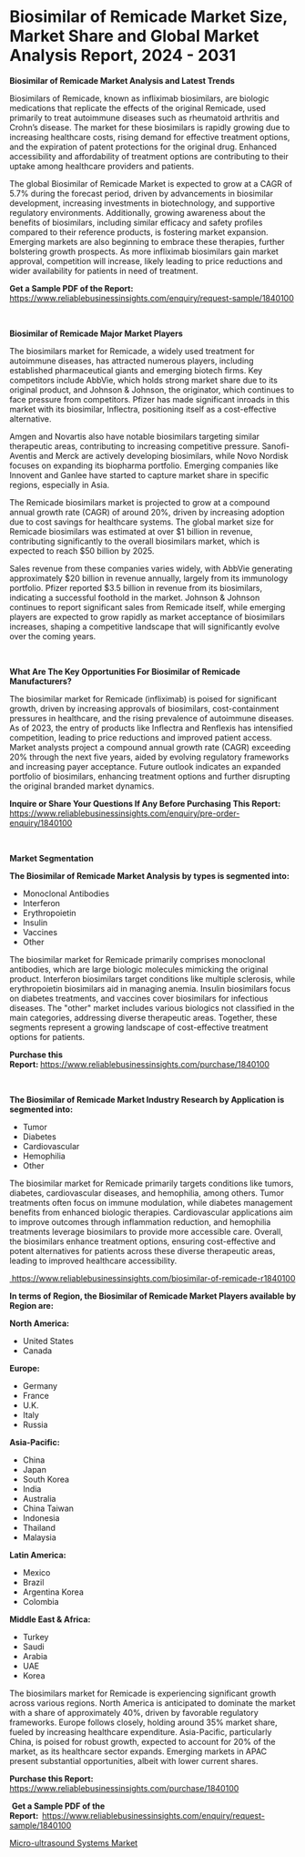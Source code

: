 <p><h1>Biosimilar of Remicade Market Size, Market Share and Global Market Analysis Report, 2024 - 2031</h1></p><p><strong>Biosimilar of Remicade Market Analysis and Latest Trends</strong></p>
<p><p>Biosimilars of Remicade, known as infliximab biosimilars, are biologic medications that replicate the effects of the original Remicade, used primarily to treat autoimmune diseases such as rheumatoid arthritis and Crohn’s disease. The market for these biosimilars is rapidly growing due to increasing healthcare costs, rising demand for effective treatment options, and the expiration of patent protections for the original drug. Enhanced accessibility and affordability of treatment options are contributing to their uptake among healthcare providers and patients.</p><p>The global Biosimilar of Remicade Market is expected to grow at a CAGR of 5.7% during the forecast period, driven by advancements in biosimilar development, increasing investments in biotechnology, and supportive regulatory environments. Additionally, growing awareness about the benefits of biosimilars, including similar efficacy and safety profiles compared to their reference products, is fostering market expansion. Emerging markets are also beginning to embrace these therapies, further bolstering growth prospects. As more infliximab biosimilars gain market approval, competition will increase, likely leading to price reductions and wider availability for patients in need of treatment.</p></p>
<p><strong>Get a Sample PDF of the Report:&nbsp;</strong> <a href="https://www.reliablebusinessinsights.com/enquiry/request-sample/1840100?utm_campaign=117&utm_medium=2&utm_source=Github&utm_content=ia&utm_term=31122024&utm_id=biosimilar-of-remicade">https://www.reliablebusinessinsights.com/enquiry/request-sample/1840100</a></p>
<p>&nbsp;</p>
<p><strong>Biosimilar of Remicade Major Market Players</strong></p>
<p><p>The biosimilars market for Remicade, a widely used treatment for autoimmune diseases, has attracted numerous players, including established pharmaceutical giants and emerging biotech firms. Key competitors include AbbVie, which holds strong market share due to its original product, and Johnson & Johnson, the originator, which continues to face pressure from competitors. Pfizer has made significant inroads in this market with its biosimilar, Inflectra, positioning itself as a cost-effective alternative.</p><p>Amgen and Novartis also have notable biosimilars targeting similar therapeutic areas, contributing to increasing competitive pressure. Sanofi-Aventis and Merck are actively developing biosimilars, while Novo Nordisk focuses on expanding its biopharma portfolio. Emerging companies like Innovent and Ganlee have started to capture market share in specific regions, especially in Asia.</p><p>The Remicade biosimilars market is projected to grow at a compound annual growth rate (CAGR) of around 20%, driven by increasing adoption due to cost savings for healthcare systems. The global market size for Remicade biosimilars was estimated at over $1 billion in revenue, contributing significantly to the overall biosimilars market, which is expected to reach $50 billion by 2025.</p><p>Sales revenue from these companies varies widely, with AbbVie generating approximately $20 billion in revenue annually, largely from its immunology portfolio. Pfizer reported $3.5 billion in revenue from its biosimilars, indicating a successful foothold in the market. Johnson & Johnson continues to report significant sales from Remicade itself, while emerging players are expected to grow rapidly as market acceptance of biosimilars increases, shaping a competitive landscape that will significantly evolve over the coming years.</p></p>
<p>&nbsp;</p>
<p><strong>What Are The Key Opportunities For Biosimilar of Remicade Manufacturers?</strong></p>
<p><p>The biosimilar market for Remicade (infliximab) is poised for significant growth, driven by increasing approvals of biosimilars, cost-containment pressures in healthcare, and the rising prevalence of autoimmune diseases. As of 2023, the entry of products like Inflectra and Renflexis has intensified competition, leading to price reductions and improved patient access. Market analysts project a compound annual growth rate (CAGR) exceeding 20% through the next five years, aided by evolving regulatory frameworks and increasing payer acceptance. Future outlook indicates an expanded portfolio of biosimilars, enhancing treatment options and further disrupting the original branded market dynamics.</p></p>
<p><strong>Inquire or Share Your Questions If Any Before Purchasing This Report:</strong> <a href="https://www.reliablebusinessinsights.com/enquiry/pre-order-enquiry/1840100?utm_campaign=117&utm_medium=2&utm_source=Github&utm_content=ia&utm_term=31122024&utm_id=biosimilar-of-remicade">https://www.reliablebusinessinsights.com/enquiry/pre-order-enquiry/1840100</a></p>
<p>&nbsp;</p>
<p><strong>Market Segmentation</strong></p>
<p><strong>The Biosimilar of Remicade Market Analysis by types is segmented into:</strong></p>
<p><ul><li>Monoclonal Antibodies</li><li>Interferon</li><li>Erythropoietin</li><li>Insulin</li><li>Vaccines</li><li>Other</li></ul></p>
<p><p>The biosimilar market for Remicade primarily comprises monoclonal antibodies, which are large biologic molecules mimicking the original product. Interferon biosimilars target conditions like multiple sclerosis, while erythropoietin biosimilars aid in managing anemia. Insulin biosimilars focus on diabetes treatments, and vaccines cover biosimilars for infectious diseases. The "other" market includes various biologics not classified in the main categories, addressing diverse therapeutic areas. Together, these segments represent a growing landscape of cost-effective treatment options for patients.</p></p>
<p><strong>Purchase this Report:&nbsp;</strong><a href="https://www.reliablebusinessinsights.com/purchase/1840100?utm_campaign=117&utm_medium=2&utm_source=Github&utm_content=ia&utm_term=31122024&utm_id=biosimilar-of-remicade">https://www.reliablebusinessinsights.com/purchase/1840100</a></p>
<p>&nbsp;</p>
<p><strong>The Biosimilar of Remicade Market Industry Research by Application is segmented into:</strong></p>
<p><ul><li>Tumor</li><li>Diabetes</li><li>Cardiovascular</li><li>Hemophilia</li><li>Other</li></ul></p>
<p><p>The biosimilar market for Remicade primarily targets conditions like tumors, diabetes, cardiovascular diseases, and hemophilia, among others. Tumor treatments often focus on immune modulation, while diabetes management benefits from enhanced biologic therapies. Cardiovascular applications aim to improve outcomes through inflammation reduction, and hemophilia treatments leverage biosimilars to provide more accessible care. Overall, the biosimilars enhance treatment options, ensuring cost-effective and potent alternatives for patients across these diverse therapeutic areas, leading to improved healthcare accessibility.</p></p>
<p><a href="https://www.reliablebusinessinsights.com/biosimilar-of-remicade-r1840100?utm_campaign=117&utm_medium=2&utm_source=Github&utm_content=ia&utm_term=31122024&utm_id=biosimilar-of-remicade">&nbsp;https://www.reliablebusinessinsights.com/biosimilar-of-remicade-r1840100</a></p>
<p><strong>In terms of Region, the Biosimilar of Remicade Market Players available by Region are:</strong></p>
<p>
    <p> <strong> North America: </strong>
        <ul>
            <li>United States</li>
            <li>Canada</li>
        </ul>
        </p> 
    <p> <strong> Europe: </strong>
        <ul>
            <li>Germany</li>
            <li>France</li>
            <li>U.K.</li>
            <li>Italy</li>
            <li>Russia</li>
        </ul>
        </p> 
    <p> <strong> Asia-Pacific: </strong>
        <ul>
            <li>China</li>
            <li>Japan</li>
            <li>South Korea</li>
            <li>India</li>
            <li>Australia</li>
            <li>China Taiwan</li>
            <li>Indonesia</li>
            <li>Thailand</li>
            <li>Malaysia</li>
        </ul>
        </p> 
    <p> <strong> Latin America: </strong>
        <ul>
            <li>Mexico</li>
            <li>Brazil</li>
            <li>Argentina Korea</li>
            <li>Colombia</li>
        </ul>
        </p> 
    <p> <strong> Middle East & Africa: </strong>
        <ul>
            <li>Turkey</li>
            <li>Saudi</li>
            <li>Arabia</li>
            <li>UAE</li>
            <li>Korea</li>
        </ul>
    </p>
    </p>
<p><p>The biosimilars market for Remicade is experiencing significant growth across various regions. North America is anticipated to dominate the market with a share of approximately 40%, driven by favorable regulatory frameworks. Europe follows closely, holding around 35% market share, fueled by increasing healthcare expenditure. Asia-Pacific, particularly China, is poised for robust growth, expected to account for 20% of the market, as its healthcare sector expands. Emerging markets in APAC present substantial opportunities, albeit with lower current shares.</p></p>
<p><strong>Purchase this Report: </strong><a href="https://www.reliablebusinessinsights.com/purchase/1840100?utm_campaign=117&utm_medium=2&utm_source=Github&utm_content=ia&utm_term=31122024&utm_id=biosimilar-of-remicade">https://www.reliablebusinessinsights.com/purchase/1840100</a></p>
<p>&nbsp;<strong>Get a Sample PDF of the Report:&nbsp;&nbsp;</strong><a href="https://www.reliablebusinessinsights.com/enquiry/request-sample/1840100?utm_campaign=117&utm_medium=2&utm_source=Github&utm_content=ia&utm_term=31122024&utm_id=biosimilar-of-remicade">https://www.reliablebusinessinsights.com/enquiry/request-sample/1840100</a></p>
<p><strong></strong></p>
<p><p><a href="https://github.com/zuccoshenna242/Market-Research-Report-List-1/blob/main/micro-ultrasound-systems-market.md?utm_campaign=117&utm_medium=2&utm_source=Github&utm_content=ia&utm_term=31122024&utm_id=biosimilar-of-remicade">Micro-ultrasound Systems Market</a></p></p>